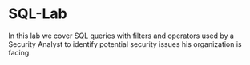 # SQL-Lab
In this lab we cover SQL queries with filters and operators used by a Security Analyst to identify potential security issues his organization is facing.
